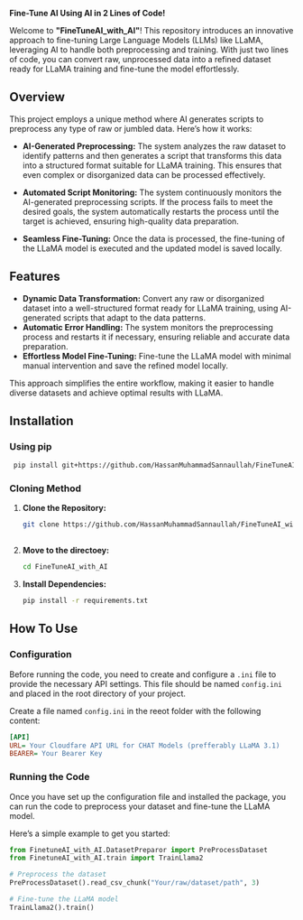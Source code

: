 **Fine-Tune AI Using AI in 2 Lines of Code!**

Welcome to **"FineTuneAI_with_AI"**! This repository introduces an innovative approach to fine-tuning Large Language Models (LLMs) like LLaMA, leveraging AI to handle both preprocessing and training. With just two lines of code, you can convert raw, unprocessed data into a refined dataset ready for LLaMA training and fine-tune the model effortlessly.

## Overview

This project employs a unique method where AI generates scripts to preprocess any type of raw or jumbled data. Here’s how it works:

- **AI-Generated Preprocessing:** The system analyzes the raw dataset to identify patterns and then generates a script that transforms this data into a structured format suitable for LLaMA training. This ensures that even complex or disorganized data can be processed effectively.

- **Automated Script Monitoring:** The system continuously monitors the AI-generated preprocessing scripts. If the process fails to meet the desired goals, the system automatically restarts the process until the target is achieved, ensuring high-quality data preparation.

- **Seamless Fine-Tuning:** Once the data is processed, the fine-tuning of the LLaMA model is executed and the updated model is saved locally.

## Features

- **Dynamic Data Transformation:** Convert any raw or disorganized dataset into a well-structured format ready for LLaMA training, using AI-generated scripts that adapt to the data patterns.
- **Automatic Error Handling:** The system monitors the preprocessing process and restarts it if necessary, ensuring reliable and accurate data preparation.
- **Effortless Model Fine-Tuning:** Fine-tune the LLaMA model with minimal manual intervention and save the refined model locally.

This approach simplifies the entire workflow, making it easier to handle diverse datasets and achieve optimal results with LLaMA.


## Installation

### Using pip
  ```bash
   pip install git+https://github.com/HassanMuhammadSannaullah/FineTuneAI_with_AI.git
```

### Cloning Method
1. **Clone the Repository:**

   ```bash
   git clone https://github.com/HassanMuhammadSannaullah/FineTuneAI_with_AI.git
  
2. **Move to the directoey:**

   ```bash
   cd FineTuneAI_with_AI

3. **Install Dependencies:**

   ```bash
   pip install -r requirements.txt

## How To Use

### Configuration

Before running the code, you need to create and configure a `.ini` file to provide the necessary API settings. This file should be named `config.ini` and placed in the root directory of your project.

Create a file named `config.ini` in the reeot folder with the following content:

```ini
[API]
URL= Your Cloudfare API URL for CHAT Models (prefferably LLaMA 3.1)
BEARER= Your Bearer Key
```

### Running the Code

Once you have set up the configuration file and installed the package, you can run the code to preprocess your dataset and fine-tune the LLaMA model.

Here’s a simple example to get you started:

```python
from FinetuneAI_with_AI.DatasetPreparor import PreProcessDataset
from FinetuneAI_with_AI.train import TrainLlama2

# Preprocess the dataset
PreProcessDataset().read_csv_chunk("Your/raw/dataset/path", 3)

# Fine-tune the LLaMA model
TrainLlama2().train()
